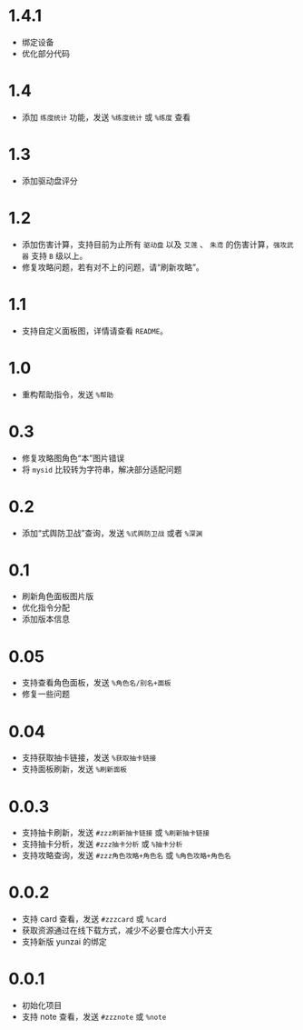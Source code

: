 # 1.4.1
* 绑定设备
* 优化部分代码

# 1.4
* 添加 `练度统计` 功能，发送 `%练度统计` 或 `%练度` 查看

# 1.3
* 添加驱动盘评分

# 1.2
* 添加伤害计算，支持目前为止所有 `驱动盘` 以及 `艾莲` 、 `朱鸢` 的伤害计算，`强攻武器` 支持 `B` 级以上。
* 修复攻略问题，若有对不上的问题，请“刷新攻略”。

# 1.1
* 支持自定义面板图，详情请查看 `README`。

# 1.0
* 重构帮助指令，发送 `%帮助`

# 0.3
* 修复攻略图角色“本”图片错误
* 将 `mysid` 比较转为字符串，解决部分适配问题

# 0.2
* 添加“式舆防卫战”查询，发送 `%式舆防卫战` 或者 `%深渊`

# 0.1
* 刷新角色面板图片版
* 优化指令分配
* 添加版本信息

# 0.05
* 支持查看角色面板，发送 `%角色名/别名+面板`
* 修复一些问题

# 0.04
* 支持获取抽卡链接，发送 `%获取抽卡链接`
* 支持面板刷新，发送 `%刷新面板`

# 0.0.3

* 支持抽卡刷新，发送 `#zzz刷新抽卡链接` 或 `%刷新抽卡链接`
* 支持抽卡分析，发送 `#zzz抽卡分析` 或 `%抽卡分析`
* 支持攻略查询，发送 `#zzz角色攻略+角色名` 或 `%角色攻略+角色名`

# 0.0.2

* 支持 card 查看，发送 `#zzzcard` 或 `%card`
* 获取资源通过在线下载方式，减少不必要仓库大小开支
* 支持新版 yunzai 的绑定

# 0.0.1

* 初始化项目
* 支持 note 查看，发送 `#zzznote` 或 `%note`
